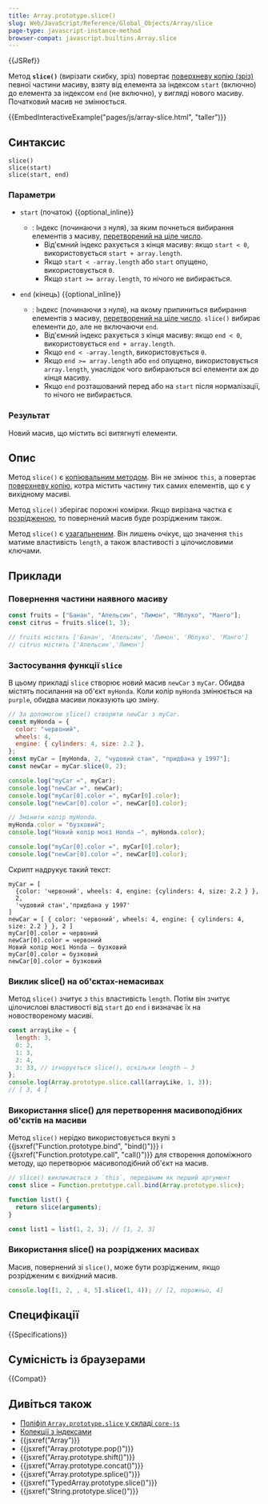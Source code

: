 ```yaml
---
title: Array.prototype.slice()
slug: Web/JavaScript/Reference/Global_Objects/Array/slice
page-type: javascript-instance-method
browser-compat: javascript.builtins.Array.slice
---
```


{{JSRef}}

Метод **`slice()`** (вирізати скибку, зріз) повертає [поверхневу копію (зріз)](/uk/docs/Glossary/Shallow_copy) певної частини масиву, взяту від елемента за індексом `start` (включно) до елемента за індексом `end` (не включно), у вигляді нового масиву. Початковий масив не змінюється.

{{EmbedInteractiveExample("pages/js/array-slice.html", "taller")}}

## Синтаксис

```js-nolint
slice()
slice(start)
slice(start, end)
```

### Параметри

- `start` (початок) {{optional_inline}}

  - : Індекс (починаючи з нуля), за яким почнеться вибирання елементів з масиву, [перетворений на ціле число](/uk/docs/Web/JavaScript/Reference/Global_Objects/Number#peretvorennia-na-tsile).
    - Від'ємний індекс рахується з кінця масиву: якщо `start < 0`, використовується `start + array.length`.
    - Якщо `start < -array.length` або `start` опущено, використовується `0`.
    - Якщо `start >= array.length`, то нічого не вибирається.

- `end` (кінець) {{optional_inline}}

  - : Індекс (починаючи з нуля), на якому припиниться вибирання елементів з масиву, [перетворений на ціле число](/uk/docs/Web/JavaScript/Reference/Global_Objects/Number#peretvorennia-na-tsile). `slice()` вибирає елементи до, але не включаючи `end`.
    - Від'ємний індекс рахується з кінця масиву: якщо `end < 0`, використовується `end + array.length`.
    - Якщо `end < -array.length`, використовується `0`.
    - Якщо `end >= array.length` або `end` опущено, використовується `array.length`, унаслідок чого вибираються всі елементи аж до кінця масиву.
    - Якщо `end` розташований перед або на `start` після нормалізації, то нічого не вибирається.

### Результат

Новий масив, що містить всі витягнуті елементи.

## Опис

Метод `slice()` є [копіювальним методом](/uk/docs/Web/JavaScript/Reference/Global_Objects/Array#kopiiuvalni-ta-zminiuvalni-metody). Він не змінює `this`, а повертає [поверхневу копію](/uk/docs/Glossary/Shallow_copy), котра містить частину тих самих елементів, що є у вихідному масиві.

Метод `slice()` зберігає порожні комірки. Якщо вирізана частка є [розрідженою](/uk/docs/Web/JavaScript/Guide/Indexed_collections#rozridzheni-masyvy), то повернений масив буде розрідженим також.

Метод `slice()` є [узагальненим](/uk/docs/Web/JavaScript/Reference/Global_Objects/Array#uzahalneni-metody-masyvu). Він лишень очікує, що значення `this` матиме властивість `length`, а також властивості з цілочисловими ключами.

## Приклади

### Повернення частини наявного масиву

```js
const fruits = ["Банан", "Апельсин", "Лимон", "Яблуко", "Манго"];
const citrus = fruits.slice(1, 3);

// fruits містить ['Банан', 'Апельсин', 'Лимон', 'Яблуко', 'Манго']
// citrus містить ['Апельсин','Лимон']
```

### Застосування функції `slice`

В цьому прикладі `slice` створює новий масив `newCar` з `myCar`. Обидва містять посилання на об'єкт `myHonda`. Коли колір `myHonda` змінюється на `purple`, обидва масиви показують цю зміну.

```js
// За допомогою slice() створити newCar з myCar.
const myHonda = {
  color: "червоний",
  wheels: 4,
  engine: { cylinders: 4, size: 2.2 },
};
const myCar = [myHonda, 2, "чудовий стан", "придбана у 1997"];
const newCar = myCar.slice(0, 2);

console.log("myCar =", myCar);
console.log("newCar =", newCar);
console.log("myCar[0].color =", myCar[0].color);
console.log("newCar[0].color =", newCar[0].color);

// Змінити колір myHonda.
myHonda.color = "бузковий";
console.log("Новий колір моєї Honda –", myHonda.color);

console.log("myCar[0].color =", myCar[0].color);
console.log("newCar[0].color =", newCar[0].color);
```

Скрипт надрукує такий текст:

```
myCar = [
  {color: 'червоний', wheels: 4, engine: {cylinders: 4, size: 2.2 } },
  2,
  'чудовий стан','придбана у 1997'
]
newCar = [ { color: 'червоний', wheels: 4, engine: { cylinders: 4, size: 2.2 } }, 2 ]
myCar[0].color = червоний
newCar[0].color = червоний
Новий колір моєї Honda – бузковий
myCar[0].color = бузковий
newCar[0].color = бузковий
```

### Виклик slice() на об'єктах-немасивах

Метод `slice()` зчитує з `this` властивість `length`. Потім він зчитує цілочислові властивості від `start` до `end` і визначає їх на новоствореному масиві.

```js
const arrayLike = {
  length: 3,
  0: 2,
  1: 3,
  2: 4,
  3: 33, // ігнорується slice(), оскільки length – 3
};
console.log(Array.prototype.slice.call(arrayLike, 1, 3));
// [ 3, 4 ]
```

### Використання slice() для перетворення масивоподібних об'єктів на масиви

Метод `slice()` нерідко використовується вкупі з {{jsxref("Function.prototype.bind", "bind()")}} і {{jsxref("Function.prototype.call", "call()")}} для створення допоміжного методу, що перетворює масивоподібний об'єкт на масив.

```js
// slice() викликається з `this`, переданим як перший аргумент
const slice = Function.prototype.call.bind(Array.prototype.slice);

function list() {
  return slice(arguments);
}

const list1 = list(1, 2, 3); // [1, 2, 3]
```

### Використання slice() на розріджених масивах

Масив, повернений зі `slice()`, може бути розрідженим, якщо розрідженим є вихідний масив.

```js
console.log([1, 2, , 4, 5].slice(1, 4)); // [2, порожньо, 4]
```

## Специфікації

{{Specifications}}

## Сумісність із браузерами

{{Compat}}

## Дивіться також

- [Поліфіл `Array.prototype.slice` у складі `core-js`](https://github.com/zloirock/core-js#ecmascript-array)
- [Колекції з індексами](/uk/docs/Web/JavaScript/Guide/Indexed_collections)
- {{jsxref("Array")}}
- {{jsxref("Array.prototype.pop()")}}
- {{jsxref("Array.prototype.shift()")}}
- {{jsxref("Array.prototype.concat()")}}
- {{jsxref("Array.prototype.splice()")}}
- {{jsxref("TypedArray.prototype.slice()")}}
- {{jsxref("String.prototype.slice()")}}
